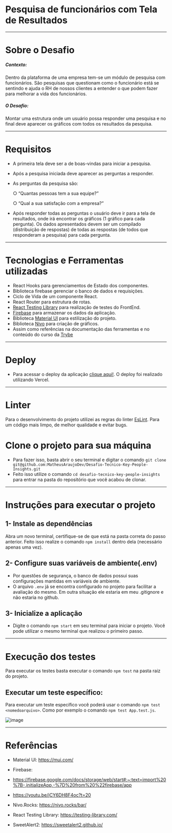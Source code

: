 # Pesquisa de funcionários com Tela de Resultados
---
# Sobre o Desafio
##### Contexto:
Dentro da plataforma de uma empresa tem-se um módulo de pesquisa com funcionários. São
pesquisas que questionam como o funcionário está se sentindo e ajuda o RH de nossos clientes a
entender o que podem fazer para melhorar a vida dos funcionários.

##### O Desafio:
Montar uma estrutura onde um usuário possa responder uma pesquisa e no final deve aparecer os gráficos com todos os resultados da pesquisa.

---
# Requisitos
- A primeira tela deve ser a de boas-vindas para iniciar a pesquisa.
- Após a pesquisa iniciada deve aparecer as perguntas a responder.
- As perguntas da pesquisa são:

  ○ “Quantas pessoas tem a sua equipe?”

  ○ “Qual a sua satisfação com a empresa?”
  
- Após responder todas as perguntas o usuário deve ir para a tela de resultados, onde irá encontrar
os gráficos (1 gráfico para cada pergunta). Os dados apresentados devem ser um compilado
(distribuição de respostas) de todas as respostas (de todos que responderam a pesquisa) para
cada pergunta.

---

# Tecnologias e Ferramentas utilizadas
- React Hooks para gerenciamentos de Estado dos componentes.
 - Biblioteca firebase gerenciar o banco de dados e requisições.
 - Ciclo de Vida de um componente React.
 - React Router para estrutura de rotas.
 - [React Testing Library](https://testing-library.com/) para realização de testes do FrontEnd.
 - [Firebase](https://console.firebase.google.com/u/0/) para armazenar os dados da aplicação.
 - Biblioteca [Material UI](https://mui.com/pt/) para estilização do projeto.
 - Biblioteca [Nivo](https://nivo.rocks/) para criação de gráficos.
 - Assim como referências na documentação das ferramentas e no conteúdo do curso da [Trybe](https://www.betrybe.com/)

---

# Deploy
- Para acessar o deploy da aplicação [clique aqui!](https://desafio-formulario-firebase-evxr5gant-matheusaraujodev.vercel.app/). O deploy foi realizado utilizando Vercel.

---

# Linter
Para o desenvolvimento do projeto utilizei as regras do linter [EsLint](https://eslint.org/docs/user-guide/getting-started). Para um código mais limpo, de melhor qualidade e evitar bugs.

 # Clone o projeto para sua máquina
- Para fazer isso, basta abrir o seu terminal e digitar o comando `git clone git@github.com:MatheusAraujoDev/Desafio-Tecnico-Key-People-Insights.git`
- Feito isso utilize o comando `cd desafio-tecnico-key-people-insights` para entrar na pasta do repositório que você acabou de clonar.

---

# Instruções para executar o projeto

## 1- Instale as dependências
Abra um novo terminal, certifique-se de que está na pasta correta do passo anterior. Feito isso realize o comando `npm install` dentro dela (necessário apenas uma vez).

## 2- Configure suas variáveis de ambiente(.env)
- Por questões de segurança, o banco de dados possui suas configurações mantidas em variáveis de ambiente.
- O arquivo `.env` já se encontra configurado no projeto para facilitar a avaliação do mesmo. Em outra situação ele estaria em meu .gitignore e não estaria no github.

## 3- Inicialize a aplicação
- Digite o comando `npm start` em seu terminal para iniciar o projeto. Você pode utilizar o mesmo terminal que realizou o primeiro passo.

---

# Execução dos testes

Para executar os testes basta executar o comando `npm test` na pasta raiz do projeto.

## Executar um teste específico:
Para executar um teste específico você poderá usar o comando `npm test <nomedoarquivo>`.
Como por exemplo o comando `npm test App.test.js`.

![image](https://user-images.githubusercontent.com/80549950/151719562-e222564f-3fc8-4b33-b825-3215d7194f84.png)

---

# Referências
- Material UI: https://mui.com/

- Firebase:
- https://firebase.google.com/docs/storage/web/start#:~:text=import%20%7B-,initializeApp,-%7D%20from%20%22firebase/app

- https://youtu.be/jCY6DH8F4oc?t=20

- Nivo.Rocks: https://nivo.rocks/bar/

- React Testing Library: https://testing-library.com/

- SweetAlert2: https://sweetalert2.github.io/
